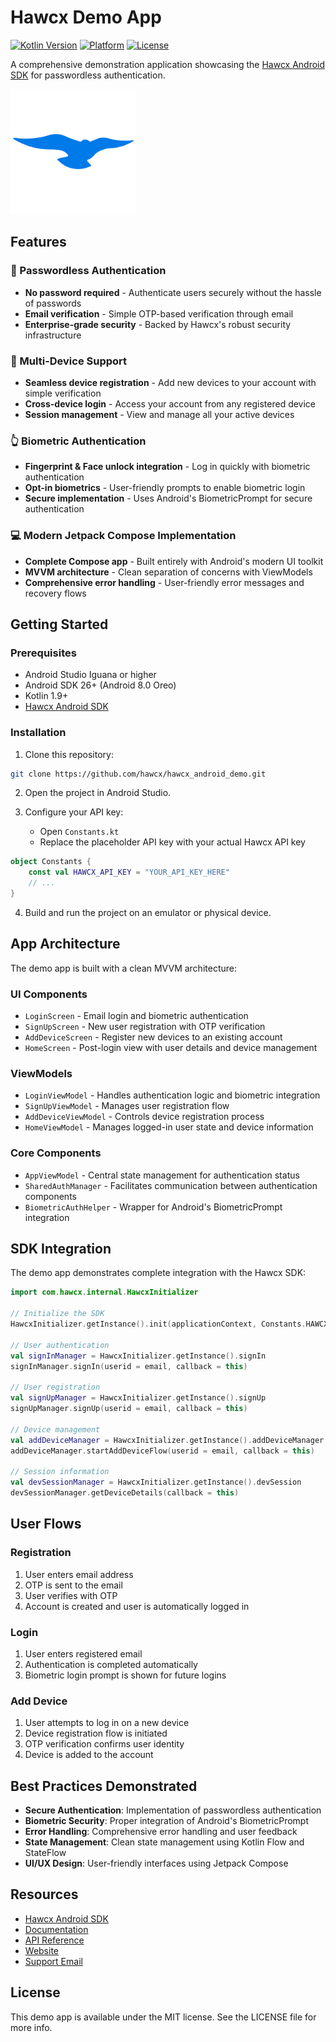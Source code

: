 # Hawcx Demo App

[![Kotlin Version](https://img.shields.io/badge/Kotlin-1.9+-orange.svg)](https://kotlinlang.org)
[![Platform](https://img.shields.io/badge/platform-Android_8.0+-blue.svg)](https://developer.android.com/about)
[![License](https://img.shields.io/badge/license-MIT-green.svg)](LICENSE)

A comprehensive demonstration application showcasing the [Hawcx Android SDK](https://github.com/hawcx/hawcx_android_sdk) for passwordless authentication.

<img src="app/src/main/res/drawable/hawcx_logo.png" alt="Hawcx Demo App" width="200" />

## Features

### 🔐 Passwordless Authentication
- **No password required** - Authenticate users securely without the hassle of passwords
- **Email verification** - Simple OTP-based verification through email
- **Enterprise-grade security** - Backed by Hawcx's robust security infrastructure

### 📱 Multi-Device Support
- **Seamless device registration** - Add new devices to your account with simple verification
- **Cross-device login** - Access your account from any registered device
- **Session management** - View and manage all your active devices

### 👆 Biometric Authentication
- **Fingerprint & Face unlock integration** - Log in quickly with biometric authentication
- **Opt-in biometrics** - User-friendly prompts to enable biometric login
- **Secure implementation** - Uses Android's BiometricPrompt for secure authentication

### 💻 Modern Jetpack Compose Implementation
- **Complete Compose app** - Built entirely with Android's modern UI toolkit
- **MVVM architecture** - Clean separation of concerns with ViewModels
- **Comprehensive error handling** - User-friendly error messages and recovery flows

## Getting Started

### Prerequisites
- Android Studio Iguana or higher
- Android SDK 26+ (Android 8.0 Oreo)
- Kotlin 1.9+
- [Hawcx Android SDK](https://github.com/hawcx/hawcx_android_sdk)

### Installation

1. Clone this repository:
```bash
git clone https://github.com/hawcx/hawcx_android_demo.git
```

2. Open the project in Android Studio.

3. Configure your API key:
    - Open `Constants.kt`
    - Replace the placeholder API key with your actual Hawcx API key

```kotlin
object Constants {
    const val HAWCX_API_KEY = "YOUR_API_KEY_HERE"
    // ...
}
```

4. Build and run the project on an emulator or physical device.

## App Architecture

The demo app is built with a clean MVVM architecture:

### UI Components
- `LoginScreen` - Email login and biometric authentication
- `SignUpScreen` - New user registration with OTP verification
- `AddDeviceScreen` - Register new devices to an existing account
- `HomeScreen` - Post-login view with user details and device management

### ViewModels
- `LoginViewModel` - Handles authentication logic and biometric integration
- `SignUpViewModel` - Manages user registration flow
- `AddDeviceViewModel` - Controls device registration process
- `HomeViewModel` - Manages logged-in user state and device information

### Core Components
- `AppViewModel` - Central state management for authentication status
- `SharedAuthManager` - Facilitates communication between authentication components
- `BiometricAuthHelper` - Wrapper for Android's BiometricPrompt integration

## SDK Integration

The demo app demonstrates complete integration with the Hawcx SDK:

```kotlin
import com.hawcx.internal.HawcxInitializer

// Initialize the SDK
HawcxInitializer.getInstance().init(applicationContext, Constants.HAWCX_API_KEY)

// User authentication
val signInManager = HawcxInitializer.getInstance().signIn
signInManager.signIn(userid = email, callback = this)

// User registration
val signUpManager = HawcxInitializer.getInstance().signUp
signUpManager.signUp(userid = email, callback = this)

// Device management
val addDeviceManager = HawcxInitializer.getInstance().addDeviceManager
addDeviceManager.startAddDeviceFlow(userid = email, callback = this)

// Session information
val devSessionManager = HawcxInitializer.getInstance().devSession
devSessionManager.getDeviceDetails(callback = this)
```

## User Flows

### Registration
1. User enters email address
2. OTP is sent to the email
3. User verifies with OTP
4. Account is created and user is automatically logged in

### Login
1. User enters registered email
2. Authentication is completed automatically
3. Biometric login prompt is shown for future logins

### Add Device
1. User attempts to log in on a new device
2. Device registration flow is initiated
3. OTP verification confirms user identity
4. Device is added to the account

## Best Practices Demonstrated

- **Secure Authentication**: Implementation of passwordless authentication
- **Biometric Security**: Proper integration of Android's BiometricPrompt
- **Error Handling**: Comprehensive error handling and user feedback
- **State Management**: Clean state management using Kotlin Flow and StateFlow
- **UI/UX Design**: User-friendly interfaces using Jetpack Compose

## Resources

- [Hawcx Android SDK](https://github.com/hawcx/hawcx_android_sdk)
- [Documentation](https://docs.hawcx.com)
- [API Reference](https://docs.hawcx.com/android/quickstart)
- [Website](https://www.hawcx.com)
- [Support Email](mailto:info@hawcx.com)

## License

This demo app is available under the MIT license. See the LICENSE file for more info.
